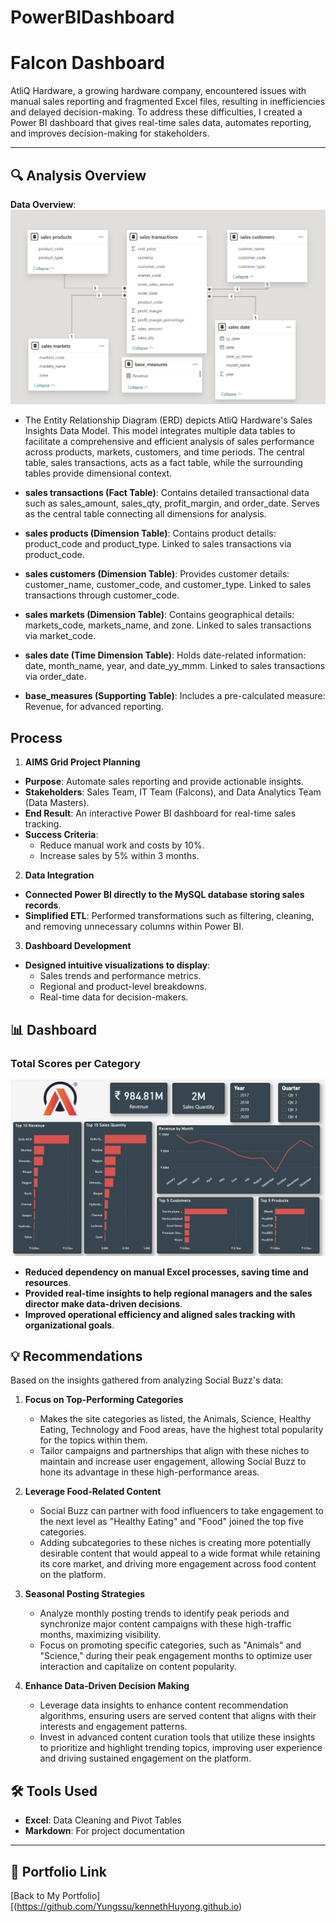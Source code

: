 # PowerBIDashboard

# Falcon Dashboard

AtliQ Hardware, a growing hardware company, encountered issues with manual sales reporting and fragmented Excel files, resulting in inefficiencies and delayed decision-making. To address these difficulties, I created a Power BI dashboard that gives real-time sales data, automates reporting, and improves decision-making for stakeholders.

---

## 🔍 Analysis Overview  

 **Data Overview**:
![Data Overview](https://github.com/Yungssu/PowerBIDashboard/blob/main/atliqERD.png)
   - The Entity Relationship Diagram (ERD) depicts AtliQ Hardware's Sales Insights Data Model. This model integrates multiple data tables to facilitate a comprehensive and efficient analysis of sales performance across products, markets, customers, and time periods. The central table, sales transactions, acts as a fact table, while the surrounding tables provide dimensional context.

- **sales transactions (Fact Table)**:
Contains detailed transactional data such as sales_amount, sales_qty, profit_margin, and order_date.
Serves as the central table connecting all dimensions for analysis.

- **sales products (Dimension Table)**:
Contains product details: product_code and product_type.
Linked to sales transactions via product_code.

- **sales customers (Dimension Table)**:
Provides customer details: customer_name, customer_code, and customer_type.
Linked to sales transactions through customer_code.

- **sales markets (Dimension Table)**:
Contains geographical details: markets_code, markets_name, and zone.
Linked to sales transactions via market_code.

- **sales date (Time Dimension Table)**:
Holds date-related information: date, month_name, year, and date_yy_mmm.
Linked to sales transactions via order_date.

- **base_measures (Supporting Table)**:
Includes a pre-calculated measure: Revenue, for advanced reporting.

##  Process  

1. **AIMS Grid Project Planning**

- **Purpose**: Automate sales reporting and provide actionable insights.
- **Stakeholders**: Sales Team, IT Team (Falcons), and Data Analytics Team (Data Masters).
- **End Result**: An interactive Power BI dashboard for real-time sales tracking.
- **Success Criteria**:
   - Reduce manual work and costs by 10%.
   - Increase sales by 5% within 3 months.
     
2. **Data Integration**

- **Connected Power BI directly to the MySQL database storing sales records**.
- **Simplified ETL**: Performed transformations such as filtering, cleaning, and removing unnecessary columns within Power BI.
  
3. **Dashboard Development**

- **Designed intuitive visualizations to display**:
   - Sales trends and performance metrics.
   - Regional and product-level breakdowns.
   - Real-time data for decision-makers.


## 📊 Dashboard

### Total Scores per Category
![Results](https://github.com/Yungssu/PowerBIDashboard/blob/main/AtliqDashboard.png)

- **Reduced dependency on manual Excel processes, saving time and resources**.
- **Provided real-time insights to help regional managers and the sales director make data-driven decisions**.
- **Improved operational efficiency and aligned sales tracking with organizational goals**.

## 💡 Recommendations

Based on the insights gathered from analyzing Social Buzz's data:

1. **Focus on Top-Performing Categories**  
   - Makes the site categories as listed, the Animals, Science, Healthy Eating, Technology and Food areas, have the highest total popularity for the topics within them.
   - Tailor campaigns and partnerships that align with these niches to maintain and increase user engagement, allowing Social Buzz to hone its advantage in these high-performance areas.

2. **Leverage Food-Related Content**  
   - Social Buzz can partner with food influencers to take engagement to the next level as "Healthy Eating" and "Food" joined the top five categories.
   - Adding subcategories to these niches is creating more potentially desirable content that would appeal to a wide format while retaining its core market, and driving more engagement across food content on the platform.

4. **Seasonal Posting Strategies**  
   - Analyze monthly posting trends to identify peak periods and synchronize major content campaigns with these high-traffic months, maximizing visibility.  
   - Focus on promoting specific categories, such as "Animals" and "Science," during their peak engagement months to optimize user interaction and capitalize on content popularity.

5. **Enhance Data-Driven Decision Making**  
   - Leverage data insights to enhance content recommendation algorithms, ensuring users are served content that aligns with their interests and engagement patterns.  
   - Invest in advanced content curation tools that utilize these insights to prioritize and highlight trending topics, improving user experience and driving sustained engagement on the platform.


## 🛠️ Tools Used  

- **Excel**: Data Cleaning and Pivot Tables  
- **Markdown**: For project documentation  

---

## 🔗 Portfolio Link  
[Back to My Portfolio][(https://github.com/Yungssu/kennethHuyong.github.io)

